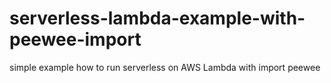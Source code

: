 # serverless-lambda-example-with-peewee-import
simple example how to run serverless on AWS Lambda with import peewee

